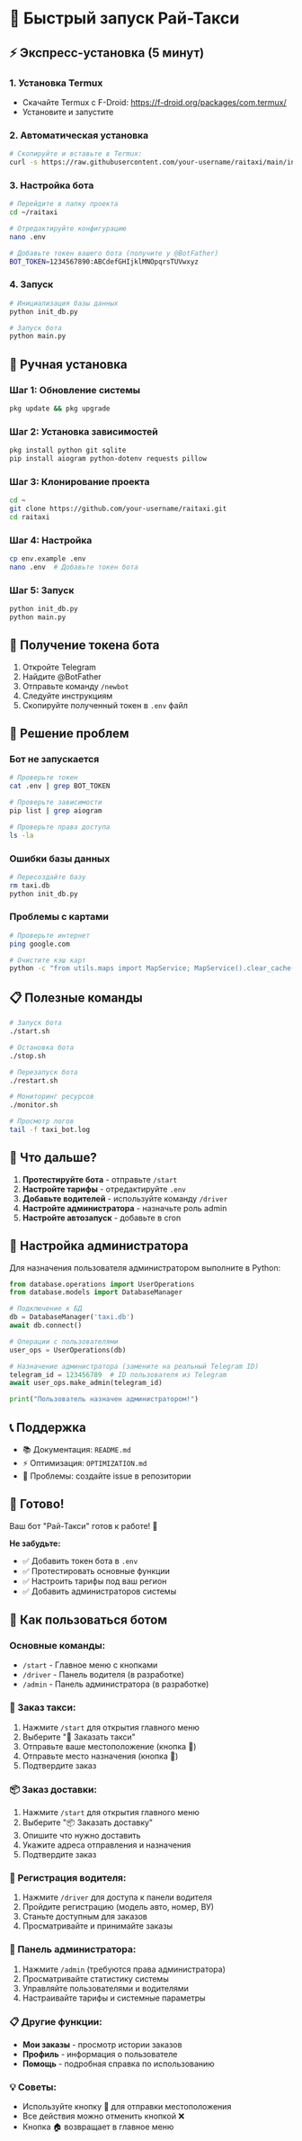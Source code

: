 # 🚀 Быстрый запуск Рай-Такси

## ⚡ Экспресс-установка (5 минут)

### 1. Установка Termux
- Скачайте Termux с F-Droid: https://f-droid.org/packages/com.termux/
- Установите и запустите

### 2. Автоматическая установка
```bash
# Скопируйте и вставьте в Termux:
curl -s https://raw.githubusercontent.com/your-username/raitaxi/main/install_termux.sh | bash
```

### 3. Настройка бота
```bash
# Перейдите в папку проекта
cd ~/raitaxi

# Отредактируйте конфигурацию
nano .env

# Добавьте токен вашего бота (получите у @BotFather)
BOT_TOKEN=1234567890:ABCdefGHIjklMNOpqrsTUVwxyz
```

### 4. Запуск
```bash
# Инициализация базы данных
python init_db.py

# Запуск бота
python main.py
```

## 🔧 Ручная установка

### Шаг 1: Обновление системы
```bash
pkg update && pkg upgrade
```

### Шаг 2: Установка зависимостей
```bash
pkg install python git sqlite
pip install aiogram python-dotenv requests pillow
```

### Шаг 3: Клонирование проекта
```bash
cd ~
git clone https://github.com/your-username/raitaxi.git
cd raitaxi
```

### Шаг 4: Настройка
```bash
cp env.example .env
nano .env  # Добавьте токен бота
```

### Шаг 5: Запуск
```bash
python init_db.py
python main.py
```

## 📱 Получение токена бота

1. Откройте Telegram
2. Найдите @BotFather
3. Отправьте команду `/newbot`
4. Следуйте инструкциям
5. Скопируйте полученный токен в `.env` файл

## 🚨 Решение проблем

### Бот не запускается
```bash
# Проверьте токен
cat .env | grep BOT_TOKEN

# Проверьте зависимости
pip list | grep aiogram

# Проверьте права доступа
ls -la
```

### Ошибки базы данных
```bash
# Пересоздайте базу
rm taxi.db
python init_db.py
```

### Проблемы с картами
```bash
# Проверьте интернет
ping google.com

# Очистите кэш карт
python -c "from utils.maps import MapService; MapService().clear_cache()"
```

## 📋 Полезные команды

```bash
# Запуск бота
./start.sh

# Остановка бота
./stop.sh

# Перезапуск бота
./restart.sh

# Мониторинг ресурсов
./monitor.sh

# Просмотр логов
tail -f taxi_bot.log
```

## 🎯 Что дальше?

1. **Протестируйте бота** - отправьте `/start`
2. **Настройте тарифы** - отредактируйте `.env`
3. **Добавьте водителей** - используйте команду `/driver`
4. **Настройте администратора** - назначьте роль admin
5. **Настройте автозапуск** - добавьте в cron

## 👑 Настройка администратора

Для назначения пользователя администратором выполните в Python:

```python
from database.operations import UserOperations
from database.models import DatabaseManager

# Подключение к БД
db = DatabaseManager('taxi.db')
await db.connect()

# Операции с пользователями
user_ops = UserOperations(db)

# Назначение администратора (замените на реальный Telegram ID)
telegram_id = 123456789  # ID пользователя из Telegram
await user_ops.make_admin(telegram_id)

print("Пользователь назначен администратором!")
```

## 📞 Поддержка

- 📚 Документация: `README.md`
- ⚡ Оптимизация: `OPTIMIZATION.md`
- 🐛 Проблемы: создайте issue в репозитории

## 🚀 Готово!

Ваш бот "Рай-Такси" готов к работе! 🎉

**Не забудьте:**
- ✅ Добавить токен бота в `.env`
- ✅ Протестировать основные функции
- ✅ Настроить тарифы под ваш регион
- ✅ Добавить администраторов системы

## 📱 Как пользоваться ботом

### Основные команды:
- `/start` - Главное меню с кнопками
- `/driver` - Панель водителя (в разработке)
- `/admin` - Панель администратора (в разработке)

### 🚕 Заказ такси:
1. Нажмите `/start` для открытия главного меню
2. Выберите "🚕 Заказать такси"
3. Отправьте ваше местоположение (кнопка 📍)
4. Отправьте место назначения (кнопка 📍)
5. Подтвердите заказ

### 📦 Заказ доставки:
1. Нажмите `/start` для открытия главного меню
2. Выберите "📦 Заказать доставку"
3. Опишите что нужно доставить
4. Укажите адреса отправления и назначения
5. Подтвердите заказ

### 🚗 Регистрация водителя:
1. Нажмите `/driver` для доступа к панели водителя
2. Пройдите регистрацию (модель авто, номер, ВУ)
3. Станьте доступным для заказов
4. Просматривайте и принимайте заказы

### 👑 Панель администратора:
1. Нажмите `/admin` (требуются права администратора)
2. Просматривайте статистику системы
3. Управляйте пользователями и водителями
4. Настраивайте тарифы и системные параметры

### 📋 Другие функции:
- **Мои заказы** - просмотр истории заказов
- **Профиль** - информация о пользователе
- **Помощь** - подробная справка по использованию

### 💡 Советы:
- Используйте кнопку 📍 для отправки местоположения
- Все действия можно отменить кнопкой ❌
- Кнопка 🏠 возвращает в главное меню
